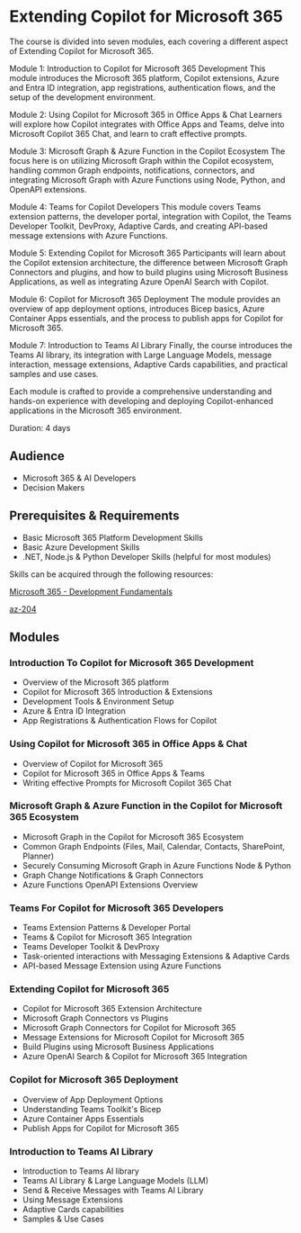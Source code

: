 # Extending Copilot for Microsoft 365

The course is divided into seven modules, each covering a different aspect of Extending Copilot for Microsoft 365. 

Module 1: Introduction to Copilot for Microsoft 365 Development This module introduces the Microsoft 365 platform, Copilot extensions, Azure and Entra ID integration, app registrations, authentication flows, and the setup of the development environment.

Module 2: Using Copilot for Microsoft 365 in Office Apps & Chat Learners will explore how Copilot integrates with Office Apps and Teams, delve into Microsoft Copilot 365 Chat, and learn to craft effective prompts.

Module 3: Microsoft Graph & Azure Function in the Copilot Ecosystem The focus here is on utilizing Microsoft Graph within the Copilot ecosystem, handling common Graph endpoints, notifications, connectors, and integrating Microsoft Graph with Azure Functions using Node, Python, and OpenAPI extensions.

Module 4: Teams for Copilot Developers This module covers Teams extension patterns, the developer portal, integration with Copilot, the Teams Developer Toolkit, DevProxy, Adaptive Cards, and creating API-based message extensions with Azure Functions.

Module 5: Extending Copilot for Microsoft 365 Participants will learn about the Copilot extension architecture, the difference between Microsoft Graph Connectors and plugins, and how to build plugins using Microsoft Business Applications, as well as integrating Azure OpenAI Search with Copilot.

Module 6: Copilot for Microsoft 365 Deployment The module provides an overview of app deployment options, introduces Bicep basics, Azure Container Apps essentials, and the process to publish apps for Copilot for Microsoft 365.

Module 7: Introduction to Teams AI Library Finally, the course introduces the Teams AI library, its integration with Large Language Models, message interaction, message extensions, Adaptive Cards capabilities, and practical samples and use cases.

Each module is crafted to provide a comprehensive understanding and hands-on experience with developing and deploying Copilot-enhanced applications in the Microsoft 365 environment.


Duration: 4 days

## Audience

- Microsoft 365 & AI Developers 
- Decision Makers

## Prerequisites & Requirements

- Basic Microsoft 365 Platform Development Skills
- Basic Azure Development Skills
- .NET, Node.js & Python Developer Skills (helpful for most modules)

Skills can be acquired through the following resources:

[Microsoft 365 - Development Fundamentals](http://<URL_TO_CLASS>)

[az-204](http://<URL_TO_CLASS>)

## Modules

### Introduction To Copilot for Microsoft 365 Development

- Overview of the Microsoft 365 platform
- Copilot for Microsoft 365 Introduction & Extensions
- Development Tools & Environment Setup
- Azure & Entra ID Integration
- App Registrations & Authentication Flows for Copilot

### Using Copilot for Microsoft 365 in Office Apps & Chat

- Overview of Copilot for Microsoft 365 
- Copilot for Microsoft 365 in Office Apps & Teams
- Writing effective Prompts for Microsoft Copilot 365 Chat

### Microsoft Graph & Azure Function in the Copilot for Microsoft 365 Ecosystem

- Microsoft Graph in the Copilot for Microsoft 365 Ecosystem
- Common Graph Endpoints (Files, Mail, Calendar, Contacts, SharePoint, Planner)
- Securely Consuming Microsoft Graph in Azure Functions Node & Python
- Graph Change Notifications & Graph Connectors
- Azure Functions OpenAPI Extensions Overview

### Teams For Copilot for Microsoft 365 Developers

- Teams Extension Patterns & Developer Portal
- Teams & Copilot for Microsoft 365 Integration 
- Teams Developer Toolkit & DevProxy
- Task-oriented interactions with Messaging Extensions & Adaptive Cards
- API-based Message Extension using Azure Functions

### Extending Copilot for Microsoft 365

- Copilot for Microsoft 365 Extension Architecture
- Microsoft Graph Connectors vs Plugins
- Microsoft Graph Connectors for Copilot for Microsoft 365
- Message Extensions for Microsoft Copilot for Microsoft 365
- Build Plugins using Microsoft Business Applications
- Azure OpenAI Search & Copilot for Microsoft 365 Integration

### Copilot for Microsoft 365 Deployment

- Overview of App Deployment Options
- Understanding Teams Toolkit's Bicep
- Azure Container Apps Essentials
- Publish Apps for Copilot for Microsoft 365

### Introduction to Teams AI Library

- Introduction to Teams AI library
- Teams AI Library & Large Language Models (LLM)
- Send & Receive Messages with Teams AI Library
- Using Message Extensions
- Adaptive Cards capabilities
- Samples & Use Cases
